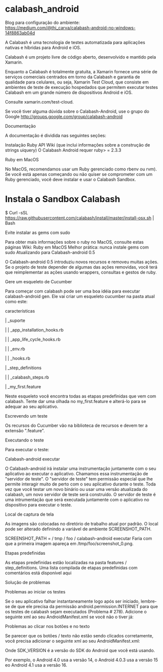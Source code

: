 # calabash_android

Blog para configuração do ambiente: https://medium.com/@thi_carva/calabash-android-no-windows-14f8863ab04d

A Calabash é uma tecnologia de testes automatizada para aplicações nativas e híbridas para Android e iOS.

Calabash é um projeto livre de código aberto, desenvolvido e mantido pela Xamarin.

Enquanto a Calabash é totalmente gratuita, a Xamarin fornece uma série de serviços comerciais centrados em torno da Calabash e garantia de qualidade para celulares, ou seja, Xamarin Test Cloud, que consiste em ambientes de teste de execução hospedados que permitem executar testes Calabash em um grande número de dispositivos Android e iOS.

Consulte xamarin.com/test-cloud.

Se você tiver alguma dúvida sobre o Calabash-Android, use o grupo do Google http://groups.google.com/group/calabash-android

Documentação

A documentação é dividida nas seguintes seções:

Instalação
Ruby API
Wiki (que inclui informações sobre a construção de strings uiquery)
O Calabash Android requer ruby> = 2.3.3 

Ruby em MacOS

No MacOS, recomendamos usar um Ruby gerenciado como rbenv ou rvm). Se você está apenas começando ou não quiser se comprometer com um Ruby gerenciado, você deve instalar e usar o Calabash Sandbox.

# Instala o Sandbox Calabash
$ Curl -sSL https://raw.githubusercontent.com/calabash/install/master/install-osx.sh | Bash

Evite instalar as gems com sudo

Para obter mais informações sobre o ruby no MacOS, consulte estas páginas Wiki:
Ruby em MacOS
Melhor prática: nunca instale gems com sudo
Atualizando para Calabash-android 0.5

O Calabash-android 0.5 introduziu novos recursos e removeu muitas ações. Se o projeto de teste depender de algumas das ações removidas, você terá que reimplementar as ações usando wrappers, consultas e gestos de ruby. 

Gere um esqueleto de Cucumber

Para começar com calabash pode ser uma boa idéia para executar calabash-android gen. Ele vai criar um esqueleto cucumber na pasta atual como este:

características

| _suporte

| | _app_installation_hooks.rb

| | _app_life_cycle_hooks.rb

| | _env.rb

| | _hooks.rb

| _step_definitions

| | _calabash_steps.rb

| _my_first.feature

Neste esqueleto você encontra todas as etapas predefinidas que vem com calabash. Tente dar uma olhada no my_first.feature e alterá-lo para se adequar ao seu aplicativo.

Escrevendo um teste

Os recursos do Cucumber vão na biblioteca de recursos e devem ter a extensão ".feature".

Executando o teste

Para executar o teste:

Calabash-android executar <apk>

O Calabash-android irá instalar uma instrumentação juntamente com o seu aplicativo ao executar o aplicativo. Chamamos essa instrumentação de "servidor de teste". O "servidor de teste" tem permissão especial que lhe permite interagir muito de perto com o seu aplicativo durante o teste. Toda vez que você testar um novo binário ou usar uma versão atualizada do calabash, um novo servidor de teste será construído. O servidor de teste é uma intrumentação que será executada juntamente com o aplicativo no dispositivo para executar o teste.

Local de captura de tela

As imagens são colocadas no diretório de trabalho atual por padrão. O local pode ser alterado definindo a variável de ambiente SCREENSHOT_PATH.

SCREENSHOT_PATH = / tmp / foo / calabash-android executar
Faria com que a primeira imagem apareça em /tmp/foo/screenshot_0.png.

Etapas predefinidas

As etapas predefinidas estão localizadas na pasta features / step_definitions. Uma lista compilada de etapas predefinidas com comentários está disponível aqui

Solução de problemas

Problemas ao iniciar os testes

Se o seu aplicativo falhar instantaneamente logo após ser iniciado, lembre-se de que ele precisa da permissão android.permission.INTERNET para que os testes de calabash sejam executados (Problema # 278). Adicione o seguinte xml ao seu AndroidManifest.xml se você não o tiver já:

<Uses-permission android: name = "android.permission.INTERNET" />
Problemas ao clicar nos botões e no texto

Se parecer que os botões / texto não estão sendo clicados corretamente, você precisa adicionar o seguinte xml ao seu AndroidManifest.xml:

<Uses-sdk android: targetSdkVersion = "SDK_VERSION" />
Onde SDK_VERSION é a versão do SDK do Android que você está usando. 

Por exemplo, o Android 4.0 usa a versão 14, o Android 4.0.3 usa a versão 15 eo Android 4.1 usa a versão 16.
